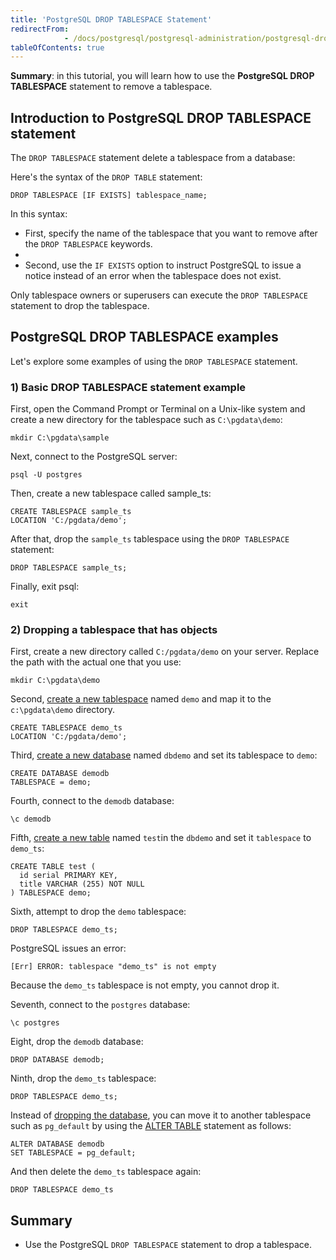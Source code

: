 ```yaml
---
title: 'PostgreSQL DROP TABLESPACE Statement'
redirectFrom: 
            - /docs/postgresql/postgresql-administration/postgresql-drop-tablespace
tableOfContents: true
---
```



**Summary**: in this tutorial, you will learn how to use the **PostgreSQL DROP TABLESPACE** statement to remove a tablespace.

## Introduction to PostgreSQL DROP TABLESPACE statement

The `DROP TABLESPACE` statement delete a tablespace from a database:

Here's the syntax of the `DROP TABLE` statement:

```
DROP TABLESPACE [IF EXISTS] tablespace_name;
```

In this syntax:

- First, specify the name of the tablespace that you want to remove after the `DROP TABLESPACE` keywords.
-
- Second, use the `IF EXISTS` option to instruct PostgreSQL to issue a notice instead of an error when the tablespace does not exist.

Only tablespace owners or superusers can execute the `DROP TABLESPACE` statement to drop the tablespace.

## PostgreSQL DROP TABLESPACE examples

Let's explore some examples of using the `DROP TABLESPACE` statement.

### 1) Basic DROP TABLESPACE statement example

First, open the Command Prompt or Terminal on a Unix-like system and create a new directory for the tablespace such as `C:\pgdata\demo`:

```
mkdir C:\pgdata\sample
```

Next, connect to the PostgreSQL server:

```
psql -U postgres
```

Then, create a new tablespace called sample_ts:

```
CREATE TABLESPACE sample_ts
LOCATION 'C:/pgdata/demo';
```

After that, drop the `sample_ts` tablespace using the `DROP TABLESPACE` statement:

```
DROP TABLESPACE sample_ts;
```

Finally, exit psql:

```
exit
```

### 2) Dropping a tablespace that has objects

First, create a new directory called `C:/pgdata/demo` on your server. Replace the path with the actual one that you use:

```
mkdir C:\pgdata\demo
```

Second, [create a new tablespace](/docs/postgresql/postgresql-administration/postgresql-create-tablespace) named `demo` and map it to the `c:\pgdata\demo` directory.

```
CREATE TABLESPACE demo_ts
LOCATION 'C:/pgdata/demo';
```

Third, [create a new database](https://www.postgresqltutorial.com/postgresql-administration/postgresql-create-database/ "PostgreSQL CREATE DATABASE") named `dbdemo` and set its tablespace to `demo`:

```
CREATE DATABASE demodb
TABLESPACE = demo;
```

Fourth, connect to the `demodb` database:

```
\c demodb
```

Fifth, [create a new table](/docs/postgresql/postgresql-create-table "PostgreSQL CREATE TABLE") named `test`in the `dbdemo` and set it `tablespace` to `demo_ts`:

```
CREATE TABLE test (
  id serial PRIMARY KEY,
  title VARCHAR (255) NOT NULL
) TABLESPACE demo;
```

Sixth, attempt to drop the `demo` tablespace:

```
DROP TABLESPACE demo_ts;
```

PostgreSQL issues an error:

```
[Err] ERROR: tablespace "demo_ts" is not empty
```

Because the `demo_ts` tablespace is not empty, you cannot drop it.

Seventh, connect to the `postgres` database:

```
\c postgres
```

Eight, drop the `demodb` database:

```
DROP DATABASE demodb;
```

Ninth, drop the `demo_ts` tablespace:

```
DROP TABLESPACE demo_ts;
```

Instead of [dropping the database](https://www.postgresqltutorial.com/postgresql-administration/postgresql-drop-database/ "PostgreSQL DROP DATABASE"), you can move it to another tablespace such as `pg_default` by using the [ALTER TABLE](https://www.postgresqltutorial.com/postgresql-administration/postgresql-alter-database/ "PostgreSQL ALTER DATABASE") statement as follows:

```
ALTER DATABASE demodb
SET TABLESPACE = pg_default;
```

And then delete the `demo_ts` tablespace again:

```
DROP TABLESPACE demo_ts
```

## Summary

- Use the PostgreSQL `DROP TABLESPACE` statement to drop a tablespace.
